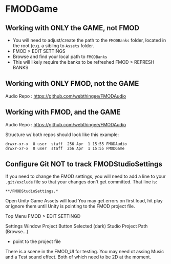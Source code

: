 # FMODGame

## Working with ONLY the GAME, not FMOD
* You will need to adjust/create the path to the `FMODBanks` folder, located in the root (e.g. a sibling to `Assets` folder. 
* FMOD > EDIT SETTINGS
* Browse and find your local path to `FMODBanks`
* This will likely require the banks to be refreshed FMOD > REFRESH BANKS

## Working with ONLY FMOD, not the GAME
Audio Repo : https://github.com/webthingee/FMODAudio

## Working with FMOD, and the GAME
Audio Repo : https://github.com/webthingee/FMODAudio

Structure w/ both repos should look like this example:
```
drwxr-xr-x  8 user  staff  256 Apr  1 15:55 FMODAudio
drwxr-xr-x  8 user  staff  256 Apr  1 15:55 FMODGame
```

## Configure Git NOT to track FMODStudioSettings
If you need to change the FMOD settings, you will need to add a line to your `.git/exclude` file so that your changes don't get committed. That line is: 
```
**/FMODStudioSettings.*
```


Open Unity Game
Assets will load
You may get errors on first load, hit play or ignore them until Unity is pointing to the FMOD project file.

Top Menu
FMOD > EDIT SETTINGD

Settings Window
Project Button Selected (dark)
Studio Project Path (Browse...)
- point to the project file

There is a scene in the FMOD_UI for testing.
You may need ot assing Music and a Test sound effect. Both of which need to be 2D at the moment.
